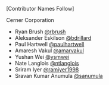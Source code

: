 [Contributor Names Follow]

Cerner Corporation

- Ryan Brush [@rbrush]
- Aleksander Eskilson [@bdrillard]
- Paul Hartwell [@paulhartwell]
- Amaresh Vakul [@amarvakul]
- Yushan Wei [@ysmwei]
- Nate Langlois [@ntlanglois]
- Sriram Iyer [@ramiyer1998]
- Sravan Kumar Anumula [@sanumula]

[@rbrush]: https://github.com/rbrush
[@bdrillard]: https://github.com/bdrillard
[@paulhartwell]: https://github.com/PaulHartwell
[@amarvakul]: https://github.com/amarvakul
[@ysmwei]: https://github.com/ysmwei
[@ntlanglois]: https://github.com/ntlanglois
[@ramiyer1998]: https://github.com/ramiyer1998
[@sanumula]: https://github.com/sanumula